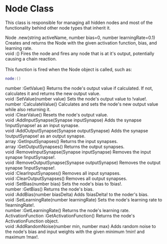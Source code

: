 # **Node Class**
This class is responsible for managing all hidden nodes and most of the functionality behind other node types that inherit it. 

<div class=functionDoc>
Node .new(string activeName, number bias=0, number learningRate=0.1)
Creates and returns the Node with the given activation function, bias, and learning rate.
</div>

<div class=functionDoc>
void :()
Fires the node and fires any node that is at it's output, potentially causing a chain reaction.
<br><br>
This function is fired when the Node object is called, such as:

```lua
node:()
```
</div>

<div class=functionDoc>
number :GetValue()
Returns the node's output value if calculated. If not, calculates it and returns the new output value.
</div>

<div class=functionDoc>
void :SetValue(number value)
Sets the node's output value to !value!.
</div>

<div class=functionDoc>
number :CalculateValue()
Calculates and sets the node's new output value while also returning it.
</div>

<div class=functionDoc>
void :ClearValue()
Resets the node's output value.
</div>

<div class=functionDoc>
void :AddInputSynapse(Synapse inputSynapse)
Adds the synapse !inputSynapse! as an input synapse.
</div>

<div class=functionDoc>
void :AddOutputSynapse(Synapse outputSynapse)
Adds the synapse !outputSynapse! as an output synapse.
</div>

<div class=functionDoc>
array :GetInputSynapses()
Returns the input synapses.
</div>

<div class=functionDoc>
array :GetOutputSynapses()
Returns the output synapses.
</div>

<div class=functionDoc>
void :RemoveInputSynapse(Synapse inputSynapse)
Removes the input synapse !inputSynapse!.
</div>

<div class=functionDoc>
void :RemoveOutputSynapse(Synapse outputSynapse)
Removes the output synapse !inputSynapse!.
</div>

<div class=functionDoc>
void :ClearInputSynapses()
Removes all input synapses.
</div>

<div class=functionDoc>
void :ClearOutputSynapses()
Removes all output synapses.
</div>

<div class=functionDoc>
void :SetBias(number bias)
Sets the node's bias to !bias!.
</div>

<div class=functionDoc>
number :GetBias()
Returns the node's bias.
</div>

<div class=functionDoc>
void :AddBias(number biasDelta)
Adds !biasDelta! to the noder's bias.
</div>

<div class=functionDoc>
void :SetLearningRate(number learningRate)
Sets the node's learning rate to !learningRate!.
</div>

<div class=functionDoc>
number :GetLearningRate()
Returns the node's learning rate.
</div>

<div class=functionDoc>
ActivationFunction :GetActivationFunction()
Returns the node's ActivationFunction object.
</div>

<div class=functionDoc>
void :AddRandomNoise(number min, number max)
Adds random noise to the node's bias and input weights with the given minimum !min! and maximum !max!.
</div>